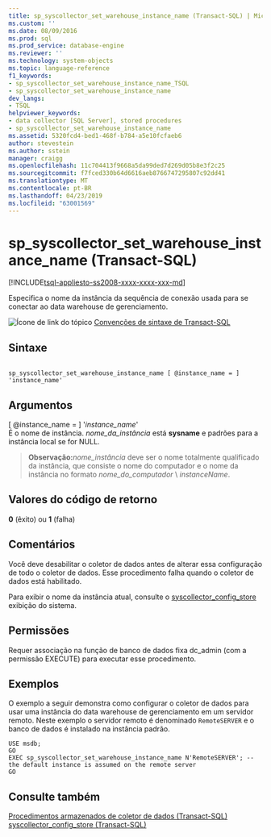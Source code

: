 ```yaml
---
title: sp_syscollector_set_warehouse_instance_name (Transact-SQL) | Microsoft Docs
ms.custom: ''
ms.date: 08/09/2016
ms.prod: sql
ms.prod_service: database-engine
ms.reviewer: ''
ms.technology: system-objects
ms.topic: language-reference
f1_keywords:
- sp_syscollector_set_warehouse_instance_name_TSQL
- sp_syscollector_set_warehouse_instance_name
dev_langs:
- TSQL
helpviewer_keywords:
- data collector [SQL Server], stored procedures
- sp_syscollector_set_warehouse_instance_name
ms.assetid: 5320fcd4-bed1-468f-b784-a5e10fcfaeb6
author: stevestein
ms.author: sstein
manager: craigg
ms.openlocfilehash: 11c704413f9668a5da99ded7d269d05b8e3f2c25
ms.sourcegitcommit: f7fced330b64d6616aeb8766747295807c92dd41
ms.translationtype: MT
ms.contentlocale: pt-BR
ms.lasthandoff: 04/23/2019
ms.locfileid: "63001569"
---
```

# <a name="spsyscollectorsetwarehouseinstancename-transact-sql"></a>sp_syscollector_set_warehouse_instance_name (Transact-SQL)
[!INCLUDE[tsql-appliesto-ss2008-xxxx-xxxx-xxx-md](../../includes/tsql-appliesto-ss2008-xxxx-xxxx-xxx-md.md)]

  Especifica o nome da instância da sequência de conexão usada para se conectar ao data warehouse de gerenciamento.  
  
 ![Ícone de link do tópico](../../database-engine/configure-windows/media/topic-link.gif "Ícone de link do tópico") [Convenções de sintaxe de Transact-SQL](../../t-sql/language-elements/transact-sql-syntax-conventions-transact-sql.md)  
  
## <a name="syntax"></a>Sintaxe  
  
```  
  
sp_syscollector_set_warehouse_instance_name [ @instance_name = ] 'instance_name'  
```  
  
## <a name="arguments"></a>Argumentos  
 [ @instance_name = ] '*instance_name*'  
 É o nome de instância. *nome_da_instância* está **sysname** e padrões para a instância local se for NULL.  
  
> **Observação:**_nome_instância_ deve ser o nome totalmente qualificado da instância, que consiste o nome do computador e o nome da instância no formato *nome_do_computador* \\ *instanceName*.    
  
## <a name="return-code-values"></a>Valores do código de retorno  
 **0** (êxito) ou **1** (falha)  
  
## <a name="remarks"></a>Comentários  
 Você deve desabilitar o coletor de dados antes de alterar essa configuração de todo o coletor de dados. Esse procedimento falha quando o coletor de dados está habilitado.  
  
 Para exibir o nome da instância atual, consulte o [syscollector_config_store](../../relational-databases/system-catalog-views/syscollector-config-store-transact-sql.md) exibição do sistema.  
  
## <a name="permissions"></a>Permissões  
 Requer associação na função de banco de dados fixa dc_admin (com a permissão EXECUTE) para executar esse procedimento.  
  
## <a name="examples"></a>Exemplos  
 O exemplo a seguir demonstra como configurar o coletor de dados para usar uma instância do data warehouse de gerenciamento em um servidor remoto. Neste exemplo o servidor remoto é denominado `RemoteSERVER` e o banco de dados é instalado na instância padrão.  
  
```  
USE msdb;  
GO  
EXEC sp_syscollector_set_warehouse_instance_name N'RemoteSERVER'; -- the default instance is assumed on the remote server  
GO  
```  
  
## <a name="see-also"></a>Consulte também  
 [Procedimentos armazenados de coletor de dados &#40;Transact-SQL&#41;](../../relational-databases/system-stored-procedures/data-collector-stored-procedures-transact-sql.md)   
 [syscollector_config_store &#40;Transact-SQL&#41;](../../relational-databases/system-catalog-views/syscollector-config-store-transact-sql.md)  
  
  

